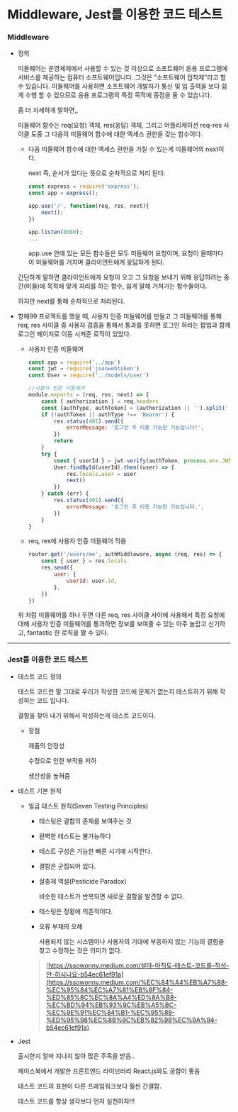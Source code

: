 # Middleware, Jest를 이용한 코드 테스트

### Middleware

- 정의
    
    미들웨어는 운영체제에서 사용할 수 있는 것 이상으로 소프트웨어 응용 프로그램에 서비스를 제공하는 컴퓨터 소프트웨어입니다. 그것은 "소프트웨어 접착제"라고 할 수 있습니다. 미들웨어를 사용하면 소프트웨어 개발자가 통신 및 입 출력을 보다 쉽게 수행 할 수 있으므로 응용 프로그램의 특정 목적에 중점을 둘 수 있습니다.
    
    좀 더 자세하게 말하면,,
    
    미들웨어 함수는 req(요청) 객체, res(응답) 객체, 그리고 어플리케이션 req-res 사이클 도중 그 다음의 미들웨어 함수에 대한 엑세스 권한을 갖는 함수이다.
    
    - 다음 미들웨어 함수에 대한 엑세스 권한을 가질 수 있는게 미들웨어의 next이다.
        
        next 즉, 순서가 있다는 뜻으로 순차적으로 처리 된다.
        
        ```jsx
        const express = require('express');
        const app = express();
        
        app.use('/', function(req, res, next){
        	next();
        })
        
        app.listen(8080);
        ...
        ```
        
        app.use 안에 있는 모든 함수들은 모두 미들웨어 요청이며, 요청이 올때마다 이 미들웨어를 거치며 클라이언트에게 응답하게 된다.
        
    
    간단하게 말하면 클라이언트에게 요청이 오고 그 요청을 보내기 위해 응답하려는 중간(미들)에 목적에 맞게 처리를 하는 함수, 쉽게 말해 거쳐가는 함수들이다.
    
    하지만 next를 통해 순차적으로 처리된다.
    
- 항해99 프로젝트를 했을 때, 사용자 인증 미들웨어를 만들고 그 미들웨어를 통해 req, res 사이클 중 사용자 검증을 통해서 통과를 못하면 로그인 하라는 팝업과 함께 로그인 페이지로 이동 시켜준 로직이 있었다.
    - 사용자 인증 미들웨어
        
        ```jsx
        const app = require('../app')
        const jwt = require('jsonwebtoken')
        const User = require('../models/user')
        
        //사용자 인증 미들웨어
        module.exports = (req, res, next) => {
            const { authorization } = req.headers
            const [authType, authToken] = (authorization || '').split(' ')
            if (!authToken || authType !== 'Bearer') {
                res.status(401).send({
                    errorMessage: '로그인 후 이용 가능한 기능입니다!',
                })
                return
            }
            try {
                const { userId } = jwt.verify(authToken, process.env.JWT_SECRET)
                User.findById(userId).then((user) => {
                    res.locals.user = user
                    next()
                })
            } catch (err) {
                res.status(401).send({
                    errorMessage: '로그인 후 이용 가능한 기능입니다.',
                })
            }
        }
        ```
        
    - req, res에 사용자 인증 미들웨어 적용
        
        ```jsx
        router.get('/users/me', authMiddleware, async (req, res) => {
            const { user } = res.locals
            res.send({
                user: {
                    userId: user.id,
                },
            })
        })
        ```
        
    
    위 처럼 미들웨어를 하나 두면 다른 req, res 사이클 사이에 사용해서 특정 요청에 대해 사용자 인증 미들웨어를 통과하면 정보를 보여줄 수 있는 아주 놀랍고 신기하고, fantastic 한 로직을 짤 수 있다.
    

---

### Jest를 이용한 코드 테스트

- 테스트 코드 정의
    
    테스트 코드란 말 그대로 우리가 작성한 코드에 문제가 없는지 테스트하기 위해 작성하는 코드 입니다.
    
    결함을 찾아 내기 위해서 작성하는게 테스트 코드이다.
    
    - 장점
        
        제품의 안정성
        
        수정으로 인한 부작용 저하
        
        생산성을 높혀줌
        
- 테스트 기본 원칙
    - 일곱 테스트 원칙(Seven Testing Principles)
        - 테스팅은 결함의 존재를 보여주는 것
        - 완벽한 테스트는 불가능하다
        - 테스트 구성은 가능한 빠른 시기에 시작한다.
        - 결함은 군집되어 있다.
        - 살충제 역설(Pesticide Paradox)
            
            비슷한 테스트가 반복되면 새로운 결함을 발견할 수 없다.
            
        - 테스팅은 정황에 의존적이다.
        - 오류 부재의 오해
            
            사용되지 않는 시스템이나 사용자의 기대에 부응하지 않는 기능의 결함을 찾고 수정하는 것은 의미가 없다.
            
        
        > [https://ssowonny.medium.com/설마-아직도-테스트-코드를-작성-안-하시나요-b54ec61ef91a](https://ssowonny.medium.com/%EC%84%A4%EB%A7%88-%EC%95%84%EC%A7%81%EB%8F%84-%ED%85%8C%EC%8A%A4%ED%8A%B8-%EC%BD%94%EB%93%9C%EB%A5%BC-%EC%9E%91%EC%84%B1-%EC%95%88-%ED%95%98%EC%8B%9C%EB%82%98%EC%9A%94-b54ec61ef91a)
        

- Jest
    
    출시한지 얼마 지나지 않아 많은 주목을 받음..
    
    페이스북에서 개발한 프론트엔드 라이브러리 React.js와도 궁합이 좋음
    
    테스트 코드의 표현이 다른 프레임워크보다 훨씬 간결함.
    
    테스트 코드를 항상 생각보다 먼저 실천하자!!!